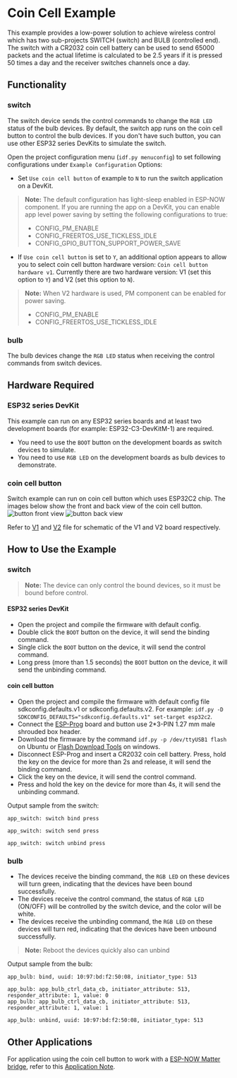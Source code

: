 # Coin Cell Example

This example provides a low-power solution to achieve wireless control which has two sub-projects SWITCH (switch) and BULB (controlled end). The switch with a CR2032 coin cell battery can be used to send 65000 packets and the actual lifetime is calculated to be 2.5 years if it is pressed 50 times a day and the receiver switches channels once a day.

## Functionality

### switch

The switch device sends the control commands to change the `RGB LED` status of the bulb devices. By default, the switch app runs on the coin cell button to control the bulb devices. If you don't have such button, you can use other ESP32 series DevKits to simulate the switch.

Open the project configuration menu (`idf.py menuconfig`) to set following configurations under `Example Configuration` Options: 

* Set `Use coin cell button` of example to `N` to run the switch application on a DevKit.

> **Note:** The default configuration has light-sleep enabled in ESP-NOW component. If you are running the app on a DevKit, you can enable app level power saving by setting the following configurations to true:
> * CONFIG_PM_ENABLE
> * CONFIG_FREERTOS_USE_TICKLESS_IDLE
> * CONFIG_GPIO_BUTTON_SUPPORT_POWER_SAVE

* If `Use coin cell button` is set to `Y`, an additional option appears to allow you to select coin cell button hardware version: `Coin cell button hardware v1`. Currently there are two hardware version: V1 (set this option to `Y`) and V2 (set this option to `N`).

> **Note:** When V2 hardware is used, PM component can be enabled for power saving.
> * CONFIG_PM_ENABLE
> * CONFIG_FREERTOS_USE_TICKLESS_IDLE

### bulb

The bulb devices change the `RGB LED` status when receiving the control commands from switch devices.

## Hardware Required

### ESP32 series DevKit

This example can run on any ESP32 series boards and at least two development boards (for example: ESP32-C3-DevKitM-1) are required. 

- You need to use the `BOOT` button on the development boards as switch devices to simulate.
- You need to use `RGB LED` on the development boards as bulb devices to demonstrate.

### coin cell button

Switch example can run on coin cell button which uses ESP32C2 chip. The images below show the front and back view of the coin cell button.
![button front view](switch/docs/img/coin_cell_button_front.png)
![button back view](switch/docs/img/coin_cell_button_back.png)

Refer to [V1](./switch/docs/SCH_Cell_button_switch_ESP32C2_V1.pdf) and [V2](./switch/docs/SCH_Cell_button_switch_ESP32C2_V2.pdf) file for schematic of the V1 and V2 board respectively.

## How to Use the Example

### switch

> **Note:** The device can only control the bound devices, so it must be bound before control.

#### ESP32 series DevKit

- Open the project and compile the firmware with default config.
- Double click the `BOOT` button on the device, it will send the binding command.
- Single click the `BOOT` button on the device, it will send the control command.
- Long press (more than 1.5 seconds) the `BOOT` button on the device, it will send the unbinding command.

#### coin cell button

- Open the project and compile the firmware with default config file sdkconfig.defaults.v1 or sdkconfig.defaults.v2. For example: `idf.py -D SDKCONFIG_DEFAULTS="sdkconfig.defaults.v1" set-target esp32c2`.
- Connect the [ESP-Prog](https://espressif-docs.readthedocs-hosted.com/projects/esp-dev-kits/en/latest/other/esp-prog/index.html#) board and button use 2*3-PIN 1.27 mm male shrouded box header.
- Download the firmware by the command `idf.py -p /dev/ttyUSB1 flash` on Ubuntu or [Flash Download Tools](https://www.espressif.com/sites/default/files/tools/flash_download_tool_3.9.4.zip) on windows.
- Disconnect ESP-Prog and insert a CR2032 coin cell battery. Press, hold the key on the device for more than 2s and release, it will send the binding command.
- Click the key on the device, it will send the control command.
- Press and hold the key on the device for more than 4s, it will send the unbinding command.

Output sample from the switch:

```
app_switch: switch bind press
```

```
app_switch: switch send press
```

```
app_switch: switch unbind press
```

### bulb

- The devices receive the binding command, the `RGB LED` on these devices will turn green, indicating that the devices have been bound successfully.
- The devices receive the control command, the status of `RGB LED` (ON/OFF) will be controlled by the switch device, and the color will be white.
- The devices receive the unbinding command, the `RGB LED` on these devices will turn red, indicating that the devices have been unbound successfully.

> **Note:** Reboot the devices quickly also can unbind

Output sample from the bulb:

```
app_bulb: bind, uuid: 10:97:bd:f2:50:08, initiator_type: 513
```

```
app_bulb: app_bulb_ctrl_data_cb, initiator_attribute: 513, responder_attribute: 1, value: 0
app_bulb: app_bulb_ctrl_data_cb, initiator_attribute: 513, responder_attribute: 1, value: 1
```

```
app_bulb: unbind, uuid: 10:97:bd:f2:50:08, initiator_type: 513
```

## Other Applications

For application using the coin cell button to work with a [ESP-NOW Matter bridge](https://github.com/espressif/esp-matter/tree/main/examples/esp-now_bridge_light), refer to this [Application Note](switch/docs/button_in_matter_bridging.md).
